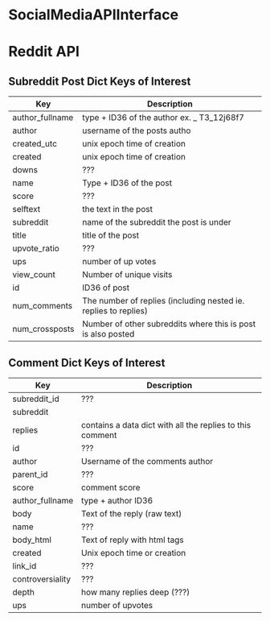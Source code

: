 # SocialMediaAPIInterface

# Reddit API

## Subreddit Post Dict Keys of Interest
| Key      | Description |
| ----------- | ----------- |
| author_fullname | type + ID36 of the author ex. <type>_<ID36> T3_12j68f7|
| author | username of the posts autho |
| created_utc | unix epoch time of creation|
| created | unix epoch time of creation |
| downs | ??? |
| name | Type + ID36 of the post| 
| score | ??? |
| selftext | the text in the post |
| subreddit | name of the subreddit the post is under |
| title | title of the post |
| upvote_ratio | ??? |
| ups | number of up votes |
| view_count | Number of unique visits |
| id | ID36 of post|
| num_comments | The number of replies (including nested ie. replies to replies) |
| num_crossposts | Number of other subreddits where this is post is also posted|
  
## Comment Dict Keys of Interest
| Key      | Description |
| ----------- | ----------- |
| subreddit_id | ??? |
| subreddit | |
| replies | contains a data dict with all the replies to this comment|
| id | ??? |
| author | Username of the comments author|
| parent_id | ??? |
| score | comment score |
| author_fullname | type + author ID36|
| body | Text of the reply (raw text) |
| name | ??? |
| body_html | Text of reply with html tags |
| created | Unix epoch time or creation |
| link_id | ??? |
| controversiality | ??? |
| depth | how many replies deep (???) |
| ups | number of upvotes |

